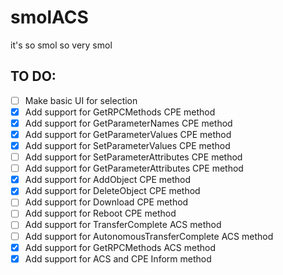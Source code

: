 # smolACS
it's so smol so very smol
## TO DO:
- [ ] Make basic UI for selection
- [x] Add support for GetRPCMethods CPE method
- [x] Add support for GetParameterNames CPE method
- [x] Add support for GetParameterValues CPE method
- [x] Add support for SetParameterValues CPE method
- [ ] Add support for SetParameterAttributes CPE method
- [ ] Add support for GetParameterAttributes CPE method
- [x] Add support for AddObject CPE method
- [x] Add support for DeleteObject CPE method
- [ ] Add support for Download CPE method
- [ ] Add support for Reboot CPE method
- [ ] Add support for TransferComplete ACS method
- [ ] Add support for AutonomousTransferComplete ACS method
- [x] Add support for GetRPCMethods ACS method
- [x] Add support for ACS and CPE Inform method